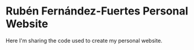 # Rubén Fernández-Fuertes Personal Website

Here I'm sharing the code used to create my personal website.